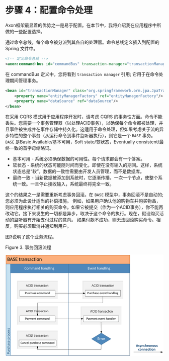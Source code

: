 # 步骤 4：配置命令处理

Axon框架最显着的优势之一是易于配置。在本节中，我将介绍我在应用程序中所做的一些配置选择。

通过命令总线，每个命令被分派到其各自的处理器。命令总线定义插入到配置的 Spring 文件中。

```xml
<!-- 定义命令总线 -->
<axon:command-bus id="commandBus" transaction-manager="transactionManager" />
```

在 commandBus 定义中，您将看到 `transaction manager` 引用; 它用于在命令处理期间管理事务。

```xml
<bean id="transactionManager" class="org.springframework.orm.jpa.JpaTransactionManager">
	<property name="entityManagerFactory" ref="entityManagerFactory"/>
	<property name="dataSource" ref="dataSource"/>
</bean>
```

在采用 CQRS 模式用于应用程序开发时，请考虑 CQRS 的事务性方面。命令不能丢失。您需要一个事务管理器（以处理ACID事务），以确保每个命令都被处理，并且事件被生成并在事件存储中持久化。这适用于命令处理，但如果考虑关于流的异步特性的整个事务（从运行命令到事件监听器执行），则它是一个 `BASE` 事务。 `BASE` 是Basic Available/基本可用，Soft state/软状态，Eventually consistent/最终一致的首字母缩略词。

- 基本可用 - 系统必须确保数据的可用性。每个请求都会有一个答案。
- 软状态 - 系统的状态可能随时间而变化，即使在没有输入的期间。这样，系统状态总是“软”。数据的一致性需要由开发人员管理，而不是数据库。
- 最终一致 - 当新数据被添加到系统时，它逐渐传播，一次一个节点，使整个系统一致。一旦停止接收输入，系统最终将完全一致。

这个的结果之一是需要重新考虑事务回滚。在 `BASE` 模型中，事务回滚不是自动的; 您必须为此设计适当的补偿措施。 例如，如果用户确认他的购物车并购买物品，则应用程序执行相关的购买命令。如果它被提交（作为一个ACID事务），你不能再改动它。接下来发生的一切都是异步，取决于这个命令的执行。现在，假设购买活动的监听器有开始支付过程的意向。 如果付款不成功，则无法回滚购买命令。相反，购买必须取消并通知到用户。

图3说明了这个业务流程。

Figure 3. 事务回滚流程

![](images/base_transaction.png)











